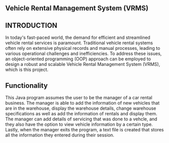 ## Vehicle Rental Management System (VRMS)

## INTRODUCTION 
In today's fast-paced world, the demand for efficient and streamlined vehicle rental services is 
paramount. Traditional vehicle rental systems often rely on extensive physical records and 
manual processes, leading to various operational challenges and inefficiencies. To address 
these issues, an object-oriented programming (OOP) approach can be employed to design a 
robust and scalable Vehicle Rental Management System (VRMS), which is this project.

## Functionality
This Java program assumes the user to be the manager of a car rental business. The manager is able to add the information of new vehicles that are in the warehouse, display the warehouse details, change warehouse specifications as well as add the information of rentals and display them. The manager can add details of servicing that was done to a vehcle, and they also have the option to view vehicle information by a certain type. Lastly, when the manager exits the program, a text file is created that stores all the information they entered during their session.  

